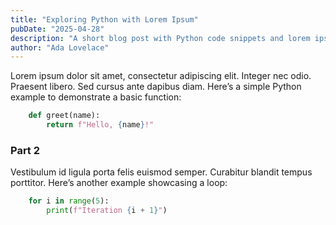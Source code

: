 ```yaml
---
title: "Exploring Python with Lorem Ipsum"
pubDate: "2025-04-28"
description: "A short blog post with Python code snippets and lorem ipsum text."
author: "Ada Lovelace"
---
```


Lorem ipsum dolor sit amet, consectetur adipiscing elit. Integer nec odio. Praesent libero. Sed cursus ante dapibus diam. Here’s a simple Python example to demonstrate a basic function:

```python
    def greet(name):
        return f"Hello, {name}!"
```

### Part 2

Vestibulum id ligula porta felis euismod semper. Curabitur blandit tempus porttitor. Here’s another example showcasing a loop:

```python
    for i in range(5):
        print(f"Iteration {i + 1}")
```
